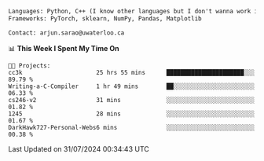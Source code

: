 ```txt
Languages: Python, C++ (I know other languages but I don't wanna work in em)
Frameworks: PyTorch, sklearn, NumPy, Pandas, Matplotlib

Contact: arjun.sarao@uwaterloo.ca
```

<!--START_SECTION:waka-->
📊 **This Week I Spent My Time On** 

```text
🐱‍💻 Projects: 
cc3k                     25 hrs 55 mins      ██████████████████████░░░   89.79 % 
Writing-a-C-Compiler     1 hr 49 mins        ██░░░░░░░░░░░░░░░░░░░░░░░   06.33 % 
cs246-v2                 31 mins             ░░░░░░░░░░░░░░░░░░░░░░░░░   01.82 % 
1245                     28 mins             ░░░░░░░░░░░░░░░░░░░░░░░░░   01.67 % 
DarkHawk727-Personal-Webs6 mins              ░░░░░░░░░░░░░░░░░░░░░░░░░   00.38 % 
```


 Last Updated on 31/07/2024 00:34:43 UTC
<!--END_SECTION:waka-->
